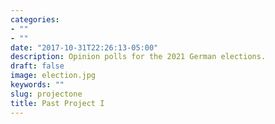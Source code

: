 ```yaml
---
categories:
- ""
- ""
date: "2017-10-31T22:26:13-05:00"
description: Opinion polls for the 2021 German elections.
draft: false
image: election.jpg
keywords: ""
slug: projectone
title: Past Project I
---
```

